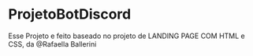 # ProjetoBotDiscord
Esse Projeto e feito baseado no projeto de LANDING PAGE COM HTML e CSS, da @Rafaella Ballerini
